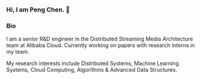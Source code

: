### Hi, I am Peng Chen. 👋 

### Bio

I am a senior R&D engineer in the Distributed Streaming Media Architecture team at Alibaba Cloud. Currently working on papers with research interns in my team.

My research interests include Distributed Systems, Machine Learning Systems, Cloud Computing, Algorithms \& Advanced Data Structures.

<!--
**Natureal/Natureal** is a ✨ _special_ ✨ repository because its `README.md` (this file) appears on your GitHub profile.

Here are some ideas to get you started:

- 🔭 I’m currently working on ...
- 🌱 I’m currently learning ...
- 👯 I’m looking to collaborate on ...
- 🤔 I’m looking for help with ...
- 💬 Ask me about ...
- 📫 How to reach me: ...
- 😄 Pronouns: ...
- ⚡ Fun fact: ...
-->
